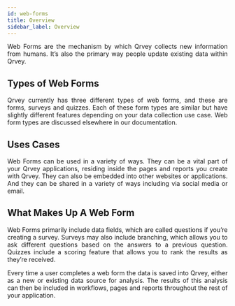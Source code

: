 ```yaml
---
id: web-forms
title: Overview
sidebar_label: Overview
---
```

<div style="text-align: justify">

Web Forms are the mechanism by which Qrvey collects new information from humans. It’s also the primary way people update existing data within Qrvey. 

## Types of Web Forms
Qrvey currently has three different types of web forms, and these are forms, surveys and quizzes. Each of these form types are similar but have slightly different features depending on your data collection use case.  Web form types are discussed elsewhere in our documentation. 

## Uses Cases
Web Forms can be used in a variety of ways.  They can be a vital part of your Qrvey applications, residing inside the pages and reports you create with Qrvey. They can also be embedded into other websites or applications. And they can be shared in a variety of ways including via social media or email. 

## What Makes Up A Web Form
Web Forms primarily include data fields, which are called questions if you’re creating a survey. Surveys may also include branching, which allows you to ask different questions based on the answers to a previous question.  Quizzes include a scoring feature that allows you to rank the results as they’re received. 

Every time a user completes a web form the data is saved into Qrvey, either as a new or existing data source for analysis. The results of this analysis can then be included in workflows, pages and reports throughout the rest of your application. 